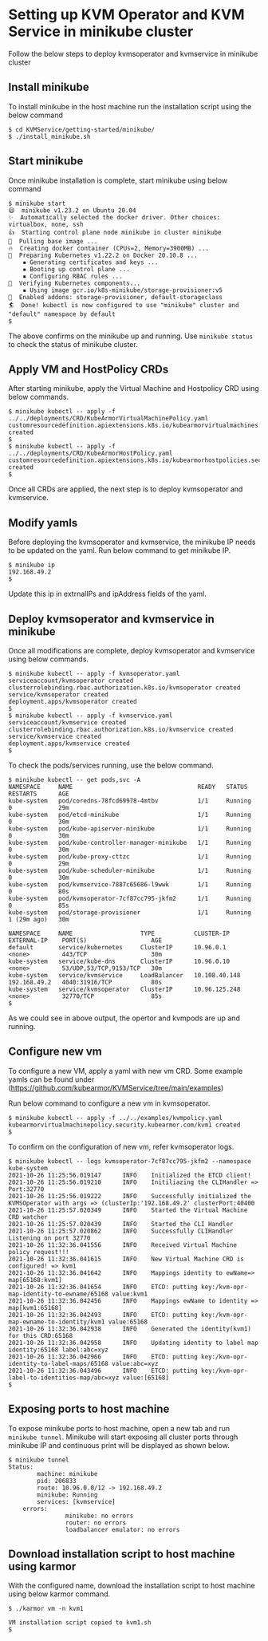 # Setting up KVM Operator and KVM Service in minikube cluster
Follow the below steps to deploy kvmsoperator and kvmservice in minikube cluster

## Install minikube
To install minikube in the host machine run the installation script using the below command

```
$ cd KVMService/getting-started/minikube/
$ ./install_minikube.sh
```

## Start minikube
Once minikube installation is complete, start minikube using below command

```
$ minikube start
😄  minikube v1.23.2 on Ubuntu 20.04
✨  Automatically selected the docker driver. Other choices: virtualbox, none, ssh
👍  Starting control plane node minikube in cluster minikube
🚜  Pulling base image ...
🔥  Creating docker container (CPUs=2, Memory=3900MB) ...
🐳  Preparing Kubernetes v1.22.2 on Docker 20.10.8 ...
    ▪ Generating certificates and keys ...
    ▪ Booting up control plane ...
    ▪ Configuring RBAC rules ...
🔎  Verifying Kubernetes components...
    ▪ Using image gcr.io/k8s-minikube/storage-provisioner:v5
🌟  Enabled addons: storage-provisioner, default-storageclass
🏄  Done! kubectl is now configured to use "minikube" cluster and "default" namespace by default
$ 
```

The above confirms on the minikube up and running. 
Use `minikube status` to check the status of minikube cluster.

## Apply VM and HostPolicy CRDs
After starting minikube, apply the Virtual Machine and Hostpolicy CRD using below commands.

```
$ minikube kubectl -- apply -f ../../deployments/CRD/KubeArmorVirtualMachinePolicy.yaml 
customresourcedefinition.apiextensions.k8s.io/kubearmorvirtualmachines.security.kubearmor.com created
$ 
$ minikube kubectl -- apply -f ../../deployments/CRD/KubeArmorHostPolicy.yaml 
customresourcedefinition.apiextensions.k8s.io/kubearmorhostpolicies.security.kubearmor.com created
$ 
```

Once all CRDs are applied, the next step is to deploy kvmsoperator and kvmservice.

## Modify yamls
Before deploying the kvmsoperator and kvmservice, the minikube IP needs to be updated on the yaml.
Run below command to get minikube IP.
```
$ minikube ip
192.168.49.2
$ 
```
Update this ip in extrnalIPs and ipAddress fields of the yaml.

## Deploy kvmsoperator and kvmservice in minikube
Once all modifications are complete, deploy kvmsoperator and kvmservice using below commands.
```
$ minikube kubectl -- apply -f kvmsoperator.yaml 
serviceaccount/kvmsoperator created
clusterrolebinding.rbac.authorization.k8s.io/kvmsoperator created
service/kvmsoperator created
deployment.apps/kvmsoperator created
$ 
$ minikube kubectl -- apply -f kvmservice.yaml 
serviceaccount/kvmservice created
clusterrolebinding.rbac.authorization.k8s.io/kvmservice created
service/kvmservice created
deployment.apps/kvmservice created
$ 
```

To check the pods/services running, use the below command.
```
$ minikube kubectl -- get pods,svc -A 
NAMESPACE     NAME                                   READY   STATUS    RESTARTS      AGE
kube-system   pod/coredns-78fcd69978-4mtbv           1/1     Running   0             29m
kube-system   pod/etcd-minikube                      1/1     Running   0             30m
kube-system   pod/kube-apiserver-minikube            1/1     Running   0             30m
kube-system   pod/kube-controller-manager-minikube   1/1     Running   0             30m
kube-system   pod/kube-proxy-cttzc                   1/1     Running   0             29m
kube-system   pod/kube-scheduler-minikube            1/1     Running   0             30m
kube-system   pod/kvmservice-7887c65686-l9wwk        1/1     Running   0             80s
kube-system   pod/kvmsoperator-7cf87cc795-jkfm2      1/1     Running   0             85s
kube-system   pod/storage-provisioner                1/1     Running   1 (29m ago)   30m

NAMESPACE     NAME                   TYPE           CLUSTER-IP      EXTERNAL-IP    PORT(S)                  AGE
default       service/kubernetes     ClusterIP      10.96.0.1       <none>         443/TCP                  30m
kube-system   service/kube-dns       ClusterIP      10.96.0.10      <none>         53/UDP,53/TCP,9153/TCP   30m
kube-system   service/kvmservice     LoadBalancer   10.108.40.148   192.168.49.2   4040:31916/TCP           80s
kube-system   service/kvmsoperator   ClusterIP      10.96.125.248   <none>         32770/TCP                85s
$ 
```

As we could see in above output, the opertor and kvmpods are up and running.

## Configure new vm
To configure a new VM, apply a yaml with new vm CRD.
Some example yamls can be found under (https://github.com/kubearmor/KVMService/tree/main/examples)

Run below command to configure a new vm in kvmsoperator.
```
$ minikube kubectl -- apply -f ../../examples/kvmpolicy.yaml 
kubearmorvirtualmachinepolicy.security.kubearmor.com/kvm1 created
$ 
```
To confirm on the configuration of new vm, refer kvmsoperator logs. 
```
$ minikube kubectl -- logs kvmsoperator-7cf87cc795-jkfm2 --namespace kube-system
2021-10-26 11:25:56.019147      INFO    Initialized the ETCD client!
2021-10-26 11:25:56.019210      INFO    Initiliazing the CLIHandler => Port:32770
2021-10-26 11:25:56.019222      INFO    Successfully initialized the KVMSOperator with args => (clusterIp:'192.168.49.2' clusterPort:40400
2021-10-26 11:25:57.020349      INFO    Started the Virtual Machine CRD watcher
2021-10-26 11:25:57.020439      INFO    Started the CLI Handler
2021-10-26 11:25:57.020862      INFO    Successfully CLIHandler Listening on port 32770
2021-10-26 11:32:36.041556      INFO    Received Virtual Machine policy request!!!
2021-10-26 11:32:36.041615      INFO    New Virtual Machine CRD is configured! => kvm1
2021-10-26 11:32:36.041642      INFO    Mappings identity to ewName=> map[65168:kvm1]
2021-10-26 11:32:36.041654      INFO    ETCD: putting key:/kvm-opr-map-identity-to-ewname/65168 value:kvm1
2021-10-26 11:32:36.042456      INFO    Mappings ewName to identity => map[kvm1:65168]
2021-10-26 11:32:36.042493      INFO    ETCD: putting key:/kvm-opr-map-ewname-to-identity/kvm1 value:65168
2021-10-26 11:32:36.042938      INFO    Generated the identity(kvm1) for this CRD:65168
2021-10-26 11:32:36.042958      INFO    Updating identity to label map identity:65168 label:abc=xyz
2021-10-26 11:32:36.042966      INFO    ETCD: putting key:/kvm-opr-identity-to-label-maps/65168 value:abc=xyz
2021-10-26 11:32:36.043496      INFO    ETCD: putting key:/kvm-opr-label-to-identities-map/abc=xyz value:[65168]
$ 
```

## Exposing ports to host machine
To expose minikube ports to host machine, open a new tab and run `minikube tunnel`.
Minikube will start exposing all cluster ports through minikube IP and continuous print will be displayed as shown below.

```
$ minikube tunnel
Status:
        machine: minikube
        pid: 206833
        route: 10.96.0.0/12 -> 192.168.49.2
        minikube: Running
        services: [kvmservice]
    errors: 
                minikube: no errors
                router: no errors
                loadbalancer emulator: no errors
```

## Download installation script to host machine using karmor
With the configured name, download the installation script to host machine using below karmor command.
```
$ ./karmor vm -n kvm1

VM installation script copied to kvm1.sh
$ 
```

